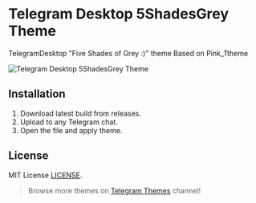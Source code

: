 # Telegram Desktop 5ShadesGrey Theme
TelegramDesktop "Five Shades of Grey :)" theme Based on Pink_Ttheme

![Telegram Desktop 5ShadesGrey Theme](https://www.dropbox.com/s/qlvu5vjr75tshk5/5ShadesOfGrey.jpg?dl=1)

## Installation
1. Download latest build from releases.
2. Upload to any Telegram chat.
3. Open the file and apply theme.

## License
MIT License [LICENSE](LICENSE).

> Browse more themes on [Telegram Themes](https://t.me/tgthemes) channel!
